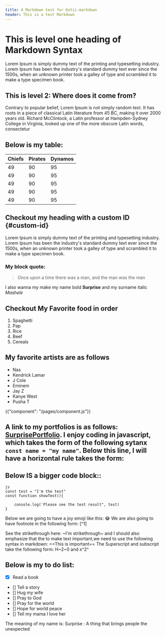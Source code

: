 ```yaml
---
title: A Markdown test for Kotii-markdown
header: This is a test Markdown
---
```


# This is level one heading of Markdown Syntax

Lorem Ipsum is simply dummy text of the printing and typesetting industry. Lorem Ipsum has been the industry's standard dummy text ever since the 1500s, when an unknown printer took a galley of type and scrambled it to make a type specimen book.

## This is level 2: Where does it come from?

Contrary to popular belief, Lorem Ipsum is not simply random text. It has roots in a piece of classical Latin literature from 45 BC, making it over 2000 years old. Richard McClintock, a Latin professor at Hampden-Sydney College in Virginia, looked up one of the more obscure Latin words, consectetur

## Below is my table:

| Chiefs | Pirates | Dynamos |
| ------ | ------- | ------- |
| 49     | 90      | 95      |
| 49     | 90      | 95      |
| 49     | 90      | 95      |
| 49     | 90      | 95      |
| 49     | 90      | 95      |

## Checkout my heading with a custom ID {#custom-id}

Lorem Ipsum is simply dummy text of the printing and typesetting industry. Lorem Ipsum has been the industry's standard dummy text ever since the 1500s, when an unknown printer took a galley of type and scrambled it to make a type specimen book.

### My block quote:

> Once upon a time there was a man, and the man was the man

I also wanna my make my name bold **Surprise** and my surname italic _Mashele_

## Checkout My Favorite food in order

1. Spaghetti
2. Pap
3. Rice
4. Beef
5. Cereals

## My favorite artists are as follows

- Nas
- Kendrick Lamar
- J Cole
- Eminem
- Jay Z
- Kanye West
- Pusha T

{{"component": "/pages/component.js"}}

## A link to my portfolios is as follows: [SurprisePortfolio](https://www.surpriseportfolio.com). I enjoy coding in javascript, which takes the form of the following sytanx `const name = "my name"`. Below this line, I will have a horizontal rule takes the form:

## Below IS a bigger code block::

```
js
const test = "I'm the test"
const function showTest(){

    console.log('Please see the test result", test)
}
```

Below we are going to have a joy emoji like this: :joy: We are also going to have footnote in the following form: [^1]

See the strikethrough here: ~I'm strikethrough~ and I should also emphasize that the to make text important,we need to use the following syntax in markdown: ==This is important== The Superscript and subscript take the following form: H~2~0 and x^2^

## Below is my to do list:

- [x] Read a book
- [] Tell a story
- [] Hug my wife
- [] Pray to God
- [] Pray for the world
- [] Hope for world peace
- [] Tell my mama I love her

The meaning of my name is: Surprise
: A thing that brings people the unexpected
